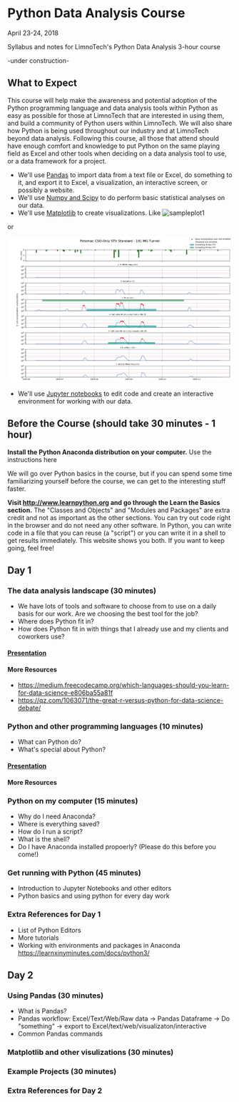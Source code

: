 # Python Data Analysis Course
April 23-24, 2018

Syllabus and notes for LimnoTech's Python Data Analysis 3-hour course

-under construction-

## What to Expect
This course will help make the awareness and potential adoption of the Python programming language and data analysis tools within Python as easy as possible for those at LimnoTech that are interested in using them, and build a community of Python users within LimnoTech. We will also share how Python is being used throughout our industry and at LimnoTech beyond data analysis. Following this course, all those that attend should have enough comfort and knowledge to put Python on the same playing field as Excel and other tools when deciding on a data analysis tool to use, or a data framework for a project.

- We'll use [Pandas](https://pandas.pydata.org/) to import data from a text file or Excel, do something to it, and export it to Excel, a visualization, an interactive screen, or possibly a website.
- We'll use [Numpy and Scipy](https://www.scipy.org/index.html) to do perform basic statistical analyses on our data.
- We'll use [Matplotlib](https://matplotlib.org/tutorials/introductory/sample_plots.html) to create visualizations. Like 
![sampleplot1](https://matplotlib.org/_images/sphx_glr_xkcd_001.png)

or

 ![Potomac Water Quality](/TS_cs_a_DEM_01.png)
- We'll use [Jupyter notebooks](https://hub.mybinder.org/user/ipython-ipython-in-depth-jahkkd3y/notebooks/examples/Notebook/Notebook%20Basics.ipynb) to edit code and create an interactive environment for working with our data.


## Before the Course (should take 30 minutes - 1 hour)

**Install the Python Anaconda distribution on your computer.** Use the instructions here

We will go over Python basics in the course, but if you can spend some time familiarizing yourself before the course, we can get to the interesting stuff faster.

**Visit http://www.learnpython.org and go through the Learn the Basics section.** The "Classes and Objects" and "Modules and Packages" are extra credit and not as important as the other sections. You can try out code right in the browser and do not need any other software. In Python, you can write code in a file that you can reuse (a "script") or you can write it in a shell to get results immediately. This website shows you both. If you want to keep going, feel free!

## Day 1

### The data analysis landscape (30 minutes)

- We have lots of tools and software to choose from to use on a daily basis for our work. Are we choosing the best tool for the job?
- Where does Python fit in?
- How does Python fit in with things that I already use and my clients and coworkers use?

#### [Presentation](https://gitpitch.com/LimnoTech/Python-Data-Analysis-Course/master?p=Day1/DataAnalysisLandscape)

#### More Resources
- <https://medium.freecodecamp.org/which-languages-should-you-learn-for-data-science-e806ba55a81f>
- <https://qz.com/1063071/the-great-r-versus-python-for-data-science-debate/>

### Python and other programming languages (10 minutes)
- What can Python do?
- What's special about Python?

#### [Presentation](https://gitpitch.com/LimnoTech/Python-Data-Analysis-Course/master?p=Day1/Programming)

#### More Resources

### Python on my computer (15 minutes)
- Why do I need Anaconda?
- Where is everything saved?
- How do I run a script?
- What is the shell?
- Do I have Anaconda installed propoerly? (Please do this before you come!)

### Get running with Python (45 minutes) 
- Introduction to Jupyter Notebooks and other editors
- Python basics and using python for every day work

### Extra References for Day 1
- List of Python Editors
- More tutorials
- Working with environments and packages in Anaconda
https://learnxinyminutes.com/docs/python3/

## Day 2

### Using Pandas (30 minutes)
- What is Pandas?
- Pandas workflow: Excel/Text/Web/Raw data -> Pandas Dataframe -> Do "something" -> export to Excel/text/web/visualizaton/interactive
- Common Pandas commands

### Matplotlib and other visulizations (30 minutes)

### Example Projects (30 minutes)

### Extra References for Day 2
